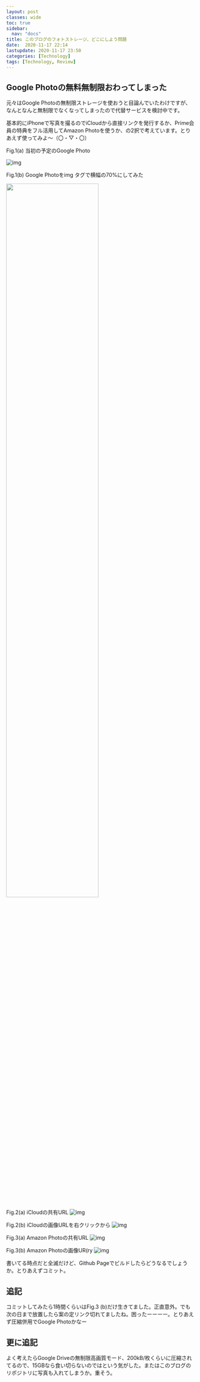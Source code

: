 ```yaml
---
layout: post
classes: wide
toc: true
sidebar:
  nav: "docs"
title: このブログのフォトストレージ、どこにしよう問題
date:  2020-11-17 22:14
lastupdate: 2020-11-17 23:50
categories: [Technology]
tags: [Technology, Review]
---
```








## Google Photoの無料無制限おわってしまった

元々はGoogle Photoの無制限ストレージを使おうと目論んでいたわけですが、なんとなんと無制限でなくなってしまったので代替サービスを検討中です。

基本的にiPhoneで写真を撮るのでiCloudから直接リンクを発行するか、Prime会員の特典をフル活用してAmazon Photoを使うか、の2択で考えています。とりあえず使ってみよ～（〇・▽・〇）





Fig.1(a) 当初の予定のGoogle Photo

![img](https://lh3.googleusercontent.com/pw/ACtC-3eB6IYpZYe1Y-b0XPpnHdXoE0M-K7BVZOL-HjT755g1BSPJJbwVWVVLIbvhX11SfCbKyPhMzfR_dPCS6ymqrYvjz2Kgfe3v1nXP1armmeUexroRqvzL0OJMZpRlXaj3xAXe8zIiG_pBYmR5NBvasPDSXA=w1273-h843-no?authuser=0)



Fig.1(b) Google Photoをimg タグで横幅の70%にしてみた

<img src="https://lh3.googleusercontent.com/pw/ACtC-3eB6IYpZYe1Y-b0XPpnHdXoE0M-K7BVZOL-HjT755g1BSPJJbwVWVVLIbvhX11SfCbKyPhMzfR_dPCS6ymqrYvjz2Kgfe3v1nXP1armmeUexroRqvzL0OJMZpRlXaj3xAXe8zIiG_pBYmR5NBvasPDSXA=w1273-h843-no?authuser=0" width="70%">



Fig.2(a) iCloudの共有URL  ![img](https://share.icloud.com/photos/0Xw6Bsns2u2c9e90Icq63udPQ)

Fig.2(b) iCloudの画像URLを右クリックから ![img](blob:https://www.icloud.com/450108fa-d59c-49c5-8594-042b2eac1b54)



Fig.3(a) Amazon Photoの共有URL ![img](https://www.amazon.co.jp/photos/share/788uPw92ijjpwofWxNLT63HjoH09dvMffiBixgxPL3b)

Fig.3(b) Amazon Photoの画像UR(ry ![img](https://thumbnails-photos.amazon.co.jp/v1/thumbnail/M2wdOxoRTVi85AoR9Woy6Q?viewBox=1380%2C914&ownerId=A51FYWAP2EL6T)



書いてる時点だと全滅だけど、Github Pageでビルドしたらどうなるでしょうか。とりあえずコミット。



## 追記

コミットしてみたら1時間くらいはFig.3 (b)だけ生きてました。正直意外。でも次の日まで放置したら案の定リンク切れてましたね。困ったーーーー。とりあえず圧縮併用でGoogle Photoかなー

## 更に追記

よく考えたらGoogle Driveの無制限高画質モード、200kB/枚くらいに圧縮されてるので、15GBなら食い切らないのではという気がした。またはこのブログのリポジトリに写真も入れてしまうか。重そう。

